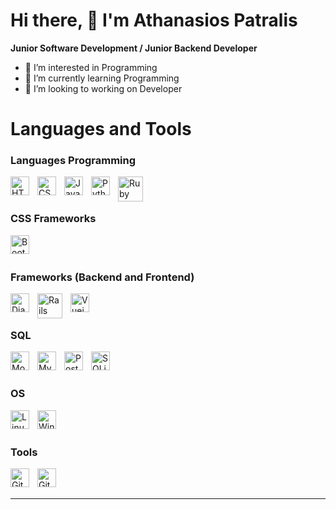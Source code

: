 # Hi there, 👋 I'm Athanasios Patralis

**Junior Software Development / Junior Backend Developer**

- 👀 I’m interested in Programming
- 🌱 I’m currently learning Programming
- 💞️ I’m looking to working on Developer

#
# Languages and Tools

### Languages Programming
<img src="https://cdn.jsdelivr.net/gh/devicons/devicon/icons/html5/html5-original.svg" alt="HTML5" width="30px" align="left" style="padding-right: 10px;" />
<img src="https://cdn.jsdelivr.net/gh/devicons/devicon/icons/css3/css3-original.svg" alt="CSS3" width="30px" align="left" style="padding-right: 10px;" />
<img src="https://cdn.jsdelivr.net/gh/devicons/devicon/icons/javascript/javascript-original.svg" alt="JavaScript" width="30px" align="left" style="padding-right: 10px;" />
<img src="https://cdn.jsdelivr.net/gh/devicons/devicon/icons/python/python-original.svg" alt="Python" width="30px" align="left" style="padding-right: 10px;" />
<img src="https://cdn.jsdelivr.net/gh/devicons/devicon/icons/ruby/ruby-original.svg" alt="Ruby" width="40px" align="left" style="padding-right: 10px;" />
<br /><br />

### CSS Frameworks
<img src="https://cdn.jsdelivr.net/gh/devicons/devicon/icons/bootstrap/bootstrap-original.svg" alt="Bootstrap" width="30px" align="left" style="padding-right: 10px;" />
<br /><br />

### Frameworks (Backend and Frontend)
<img src="https://cdn.jsdelivr.net/gh/devicons/devicon/icons/django/django-plain.svg" alt="Django" width="30px" align="left" style="padding-right: 10px;" />
<img src="https://cdn.jsdelivr.net/gh/devicons/devicon/icons/rails/rails-original-wordmark.svg" alt="Rails" width="40px" align="left" style="padding-right: 10px;" />
<img src="https://cdn.jsdelivr.net/gh/devicons/devicon/icons/vuejs/vuejs-original.svg" alt="Vuejs" width="30px" align="left" style="padding-right: 10px;" />
<br /><br />

### SQL
<img src="https://cdn.jsdelivr.net/gh/devicons/devicon/icons/mongodb/mongodb-original.svg" alt="MongoDB" width="30px" align="left" style="padding-right: 10px;" />
<img src="https://cdn.jsdelivr.net/gh/devicons/devicon/icons/mysql/mysql-original.svg" alt="MySQL" width="30px" align="left" style="padding-right: 10px;" />
<img src="https://cdn.jsdelivr.net/gh/devicons/devicon/icons/postgresql/postgresql-original.svg" alt="PostgreSQL" width="30px" align="left" style="padding-right: 10px;" />
<img src="https://cdn.jsdelivr.net/gh/devicons/devicon/icons/sqlite/sqlite-original.svg" alt="SQLite" width="30px" align="left" style="padding-right: 10px;" />
<br /><br />

### OS
<img src="https://cdn.jsdelivr.net/gh/devicons/devicon/icons/linux/linux-original.svg" alt="Linux" width="30px" align="left" style="padding-right: 10px;" />
<img src="https://cdn.jsdelivr.net/gh/devicons/devicon/icons/windows8/windows8-original.svg" alt="Windows" width="30px" align="left" style="padding-right: 10px;" />
<br /><br />

### Tools
<img src="https://cdn.jsdelivr.net/gh/devicons/devicon/icons/git/git-original.svg" alt="Git" width="30px" align="left" style="padding-right: 10px;" />
<img src="https://cdn.jsdelivr.net/gh/devicons/devicon/icons/github/github-original.svg" alt="GitHub" width="30px" align="left" style="padding-right: 10px;" />
<br /><br />

---

<br />

# 
